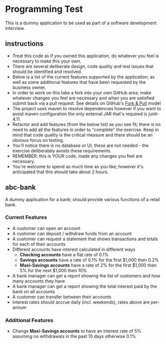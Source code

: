 Programming Test
========

This is a dummy application to be used as part of a software development interview.

instructions
--------

* Treat this code as if you owned this application, do whatever you feel is necessary to make this your own.
* There are several deliberate design, code quality and test issues that should be identified and resolved.
* Below is a list of the current features supported by the application; as well as some additional features that have been requested by the business owner.
* In order to work on this take a fork into your own GitHub area; make whatever changes you feel are necessary and when you are satisfied submit back via a pull request. See details on GitHub's [Fork & Pull](https://help.github.com/articles/using-pull-requests) model
* The project uses maven to resolve dependencies however if you want to avoid maven configuration the only external JAR that's required is junit-4.11.
* Refactor and add features (from the below list) as you see fit; there is no need to add all the features in order to "complete" the exercise. Keep in mind that code quality is the critical measure and there should be an obvious focus on testing.
* You'll notice there is no database or UI; these are not needed - the exercise deliberately avoids these requirements.
* REMEMBER: this is YOUR code, made any changes you feel are necessary.
* You're welcome to spend as much time as you like; however it's anticipated that this should take about 2 hours.

abc-bank
--------

A dummy application for a bank; should provide various functions of a retail bank.

### Current Features

* A customer can open an account
* A customer can deposit / withdraw funds from an account
* A customer can request a statement that shows transactions and totals for each of their accounts
* Different accounts have interest calculated in different ways
  * **Checking accounts** have a flat rate of 0.1%
  * **Savings accounts** have a rate of 0.1% for the first $1,000 then 0.2%
  * **Maxi-Savings accounts** have a rate of 2% for the first $1,000 then 5% for the next $1,000 then 10%
* A bank manager can get a report showing the list of customers and how many accounts they have
* A bank manager can get a report showing the total interest paid by the bank on all accounts
* A customer can transfer between their accounts
* Interest rates should accrue daily (incl. weekends), rates above are per-annum

### Additional Features

* Change **Maxi-Savings accounts** to have an interest rate of 5% assuming no withdrawals in the past 10 days otherwise 0.1%
